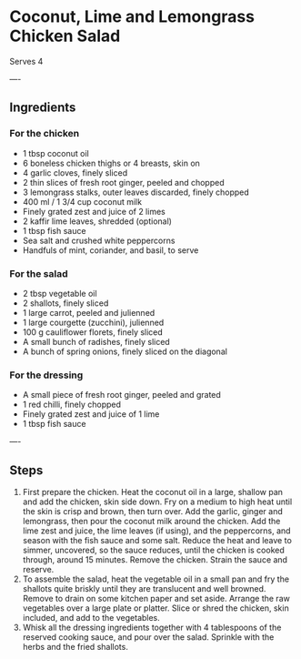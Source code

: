 # Coconut, Lime and Lemongrass Chicken Salad

Serves 4

—-

## Ingredients

### For the chicken
* 1 tbsp coconut oil
* 6 boneless chicken thighs or 4 breasts, skin on
* 4 garlic cloves, finely sliced
* 2 thin slices of fresh root ginger, peeled and chopped
* 3 lemongrass stalks, outer leaves discarded, finely chopped
* 400 ml / 1 3/4 cup coconut milk
* Finely grated zest and juice of 2 limes
* 2 kaffir lime leaves, shredded (optional)
* 1 tbsp fish sauce
* Sea salt and crushed white peppercorns
* Handfuls of mint, coriander, and basil, to serve

### For the salad
* 2 tbsp vegetable oil
* 2 shallots, finely sliced
* 1 large carrot, peeled and julienned
* 1 large courgette (zucchini), julienned
* 100 g cauliflower florets, finely sliced
* A small bunch of radishes, finely sliced
* A bunch of spring onions, finely sliced on the diagonal

### For the dressing
* A small piece of fresh root ginger, peeled and grated
* 1 red chilli, finely chopped
* Finely grated zest and juice of 1 lime
* 1 tbsp fish sauce

—-

## Steps

1.  First prepare the chicken. Heat the coconut oil in a large, shallow pan and add the chicken, skin side down. Fry on a medium to high heat until the skin is crisp and brown, then turn over. Add the garlic, ginger and lemongrass, then pour the coconut milk around the chicken. Add the lime zest and juice, the lime leaves (if using), and the peppercorns, and season with the fish sauce and some salt. Reduce the heat and leave to simmer, uncovered, so the sauce reduces, until the chicken is cooked through, around 15 minutes. Remove the chicken. Strain the sauce and reserve.
2.  To assemble the salad, heat the vegetable oil in a small pan and fry the shallots quite briskly until they are translucent and well browned. Remove to drain on some kitchen paper and set aside. Arrange the raw vegetables over a large plate or platter. Slice or shred the chicken, skin included, and add to the vegetables.
3.  Whisk all the dressing ingredients together with 4 tablespoons of the reserved cooking sauce, and pour over the salad. Sprinkle with the herbs and the fried shallots.
